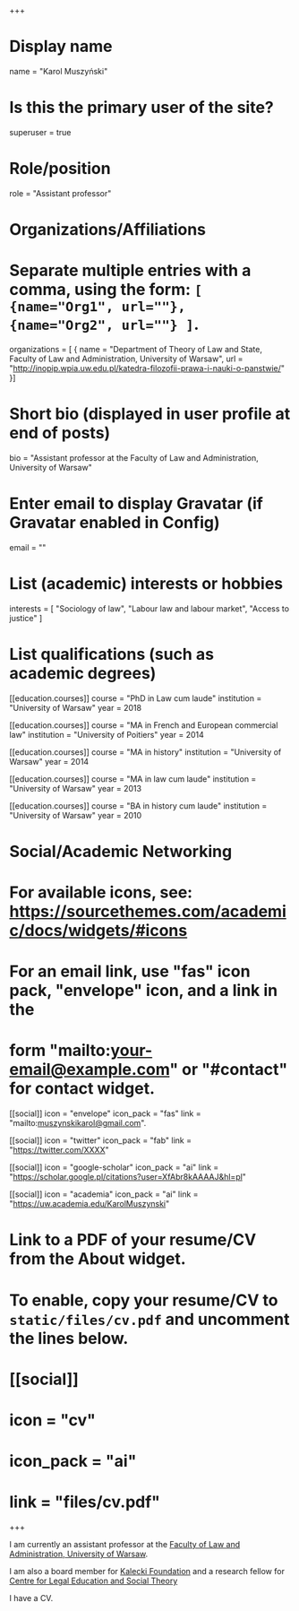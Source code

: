 +++
# Display name
name = "Karol Muszyński"

# Is this the primary user of the site?
superuser = true

# Role/position
role = "Assistant professor"

# Organizations/Affiliations
#   Separate multiple entries with a comma, using the form: `[ {name="Org1", url=""}, {name="Org2", url=""} ]`.
organizations = [ { name = "Department of Theory of Law and State, Faculty of Law and Administration, University of Warsaw", url = "http://inopip.wpia.uw.edu.pl/katedra-filozofii-prawa-i-nauki-o-panstwie/" }]

# Short bio (displayed in user profile at end of posts)
bio = "Assistant professor at the Faculty of Law and Administration, University of Warsaw"

# Enter email to display Gravatar (if Gravatar enabled in Config)
email = ""

# List (academic) interests or hobbies
interests = [
  "Sociology of law",
  "Labour law and labour market",
  "Access to justice"
]

# List qualifications (such as academic degrees)
[[education.courses]]
  course = "PhD in Law cum laude"
  institution = "University of Warsaw"
  year = 2018

[[education.courses]]
  course = "MA in French and European commercial law"
  institution = "University of Poitiers"
  year = 2014

[[education.courses]]
  course = "MA in history"
  institution = "University of Warsaw"
  year = 2014
  
[[education.courses]]
  course = "MA in law cum laude"
  institution = "University of Warsaw"
  year = 2013

[[education.courses]]
  course = "BA in history cum laude"
  institution = "University of Warsaw"
  year = 2010
  
  
# Social/Academic Networking
# For available icons, see: https://sourcethemes.com/academic/docs/widgets/#icons
#   For an email link, use "fas" icon pack, "envelope" icon, and a link in the
#   form "mailto:your-email@example.com" or "#contact" for contact widget.

[[social]]
  icon = "envelope"
  icon_pack = "fas"
  link = "mailto:muszynskikarol@gmail.com".

[[social]]
  icon = "twitter"
  icon_pack = "fab"
  link = "https://twitter.com/XXXX"

[[social]]
  icon = "google-scholar"
  icon_pack = "ai"
  link = "https://scholar.google.pl/citations?user=XfAbr8kAAAAJ&hl=pl"

[[social]]
  icon = "academia"
  icon_pack = "ai"
  link = "https://uw.academia.edu/KarolMuszynski"

# Link to a PDF of your resume/CV from the About widget.
# To enable, copy your resume/CV to `static/files/cv.pdf` and uncomment the lines below.
# [[social]]
#   icon = "cv"
#   icon_pack = "ai"
#   link = "files/cv.pdf"

+++

I am currently an assistant professor at the [Faculty of Law and Administration, University of Warsaw](http://inopip.wpia.uw.edu.pl/katedra-filozofii-prawa-i-nauki-o-panstwie/). 

I am also a board member for [Kalecki Foundation](http://www.kalecki.org) and a research fellow for [Centre for Legal Education and Social Theory](http://clest.pl)

I have a CV. 

